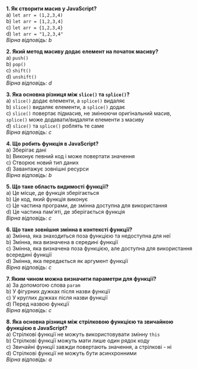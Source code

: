 **1. Як створити масив у JavaScript?**  
a) `let arr = (1,2,3,4)`  
b) `let arr = [1,2,3,4]`  
c) `let arr = {1,2,3,4}`  
d) `let arr = "1,2,3,4"`  
*Вірна відповідь: b*

**2. Який метод масиву додає елемент на початок масиву?**  
a) `push()`  
b) `pop()`  
c) `shift()`  
d) `unshift()`  
*Вірна відповідь: d*

**3. Яка основна різниця між `slice()` та `splice()`?**  
a) `slice()` додає елементи, а `splice()` видаляє  
b) `slice()` видаляє елементи, а `splice()` додає  
c) `slice()` повертає підмасив, не змінюючи оригінальний масив, `splice()` може додавати/видаляти елементи з масиву  
d) `slice()` та `splice()` роблять те саме  
*Вірна відповідь: c*

**4. Що робить функція в JavaScript?**  
a) Зберігає дані  
b) Виконує певний код і може повертати значення  
c) Створює новий тип даних  
d) Завантажує зовнішні ресурси  
*Вірна відповідь: b*

**5. Що таке область видимості функції?**  
a) Це місце, де функція зберігається  
b) Це код, який функція виконує  
c) Це частина програми, де змінна доступна для використання  
d) Це частина пам'яті, де зберігається функція  
*Вірна відповідь: c*

**6. Що таке зовнішня змінна в контексті функції?**  
a) Змінна, яка знаходиться поза функцією та недоступна для неї  
b) Змінна, яка визначена в середині функції  
c) Змінна, яка визначена поза функцією, але доступна для використання всередині функції  
d) Змінна, яка передається як аргумент функції  
*Вірна відповідь: c*

**7. Яким чином можна визначити параметри для функції?**  
a) За допомогою слова `param`  
b) У фігурних дужках після назви функції  
c) У круглих дужках після назви функції  
d) Перед назвою функції  
*Вірна відповідь: c*

**8. Яка основна різниця між стрілковою функцією та звичайною функцією в JavaScript?**  
a) Стрілкові функції не можуть використовувати змінну `this`  
b) Стрілкові функції можуть мати лише один рядок коду  
c) Звичайні функції завжди повертають значення, а стрілкові - ні  
d) Стрілкові функції не можуть бути асинхронними  
*Вірна відповідь: a*
